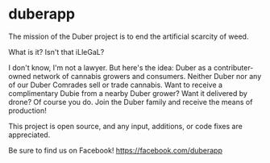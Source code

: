 # duberapp

The mission of the Duber project is to end the artificial scarcity of weed.

What is it? Isn't that iLleGaL?

I don't know, I'm not a lawyer. But here's the idea: Duber as a contributer-owned network of cannabis growers and consumers. Neither Duber nor any of our Duber Comrades sell or trade cannabis. Want to receive a complimentary Dubie from a nearby Duber grower? Want it delivered by drone? Of course you do. Join the Duber family and receive the means of production! 

This project is open source, and any input, additions, or code fixes are appreciated. 

Be sure to find us on Facebook! https://facebook.com/duberapp

